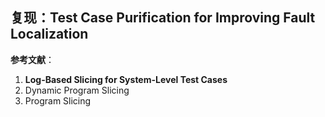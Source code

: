## 复现：Test Case Purification for Improving Fault Localization

**参考文献**：

1. **Log-Based Slicing for System-Level Test Cases**
2. Dynamic Program Slicing
3. Program Slicing

